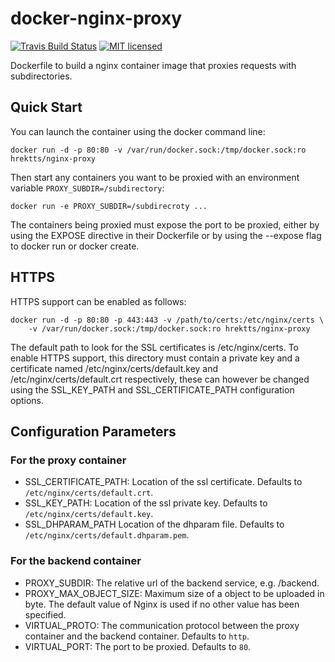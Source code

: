 docker-nginx-proxy
==================

[![Travis Build Status](https://travis-ci.org/hrektts/docker-nginx-proxy.svg?branch=master)](https://travis-ci.org/hrektts/docker-nginx-proxy)
[![MIT licensed](https://img.shields.io/badge/license-MIT-blue.svg)](./LICENSE)

Dockerfile to build a nginx container image that proxies requests with
subdirectories.

Quick Start
-----------

You can launch the container using the docker command line:

``` shell
docker run -d -p 80:80 -v /var/run/docker.sock:/tmp/docker.sock:ro hrektts/nginx-proxy
```

Then start any containers you want to be proxied with an environment variable
`PROXY_SUBDIR=/subdirectory`:

``` shell
docker run -e PROXY_SUBDIR=/subdirecroty ...
```

The containers being proxied must expose the port to be proxied, either by using
the EXPOSE directive in their Dockerfile or by using the --expose flag to docker
run or docker create.

HTTPS
-----

HTTPS support can be enabled as follows:

``` shell
docker run -d -p 80:80 -p 443:443 -v /path/to/certs:/etc/nginx/certs \
    -v /var/run/docker.sock:/tmp/docker.sock:ro hrektts/nginx-proxy
```

The default path to look for the SSL certificates is /etc/nginx/certs.
To enable HTTPS support, this directory must contain a private key and
a certificate named /etc/nginx/certs/default.key and
/etc/nginx/certs/default.crt respectively, these can however be changed using
the SSL_KEY_PATH and SSL_CERTIFICATE_PATH configuration options.

Configuration Parameters
------------------------

### For the proxy container

- SSL_CERTIFICATE_PATH:
  Location of the ssl certificate. Defaults to `/etc/nginx/certs/default.crt`.
- SSL_KEY_PATH:
  Location of the ssl private key. Defaults to `/etc/nginx/certs/default.key`.
- SSL_DHPARAM_PATH
  Location of the dhparam file. Defaults to `/etc/nginx/certs/default.dhparam.pem`.

### For the backend container

- PROXY_SUBDIR:
  The relative url of the backend service, e.g. /backend.
- PROXY_MAX_OBJECT_SIZE:
  Maximum size of a object to be uploaded in byte. The default value of Nginx is
  used if no other value has been specified.
- VIRTUAL_PROTO:
  The communication protocol between the proxy container and the backend
  container. Defaults to `http`.
- VIRTUAL_PORT:
  The port to be proxied. Defaults to `80`.
